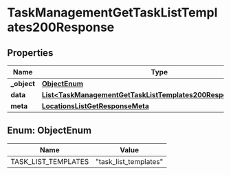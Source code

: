 

# TaskManagementGetTaskListTemplates200Response


## Properties

| Name | Type | Description | Notes |
|------------ | ------------- | ------------- | -------------|
|**_object** | [**ObjectEnum**](#ObjectEnum) |  |  |
|**data** | [**List&lt;TaskManagementGetTaskListTemplates200ResponseDataInner&gt;**](TaskManagementGetTaskListTemplates200ResponseDataInner.md) |  |  |
|**meta** | [**LocationsListGetResponseMeta**](LocationsListGetResponseMeta.md) |  |  |



## Enum: ObjectEnum

| Name | Value |
|---- | -----|
| TASK_LIST_TEMPLATES | &quot;task_list_templates&quot; |



